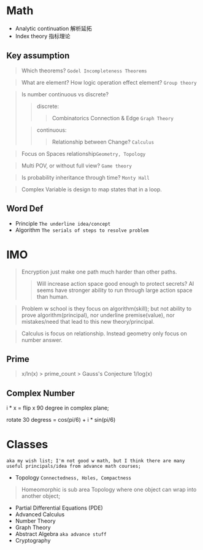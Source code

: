 # Math
- Analytic continuation 解析延拓
- Index theory 指标理论

## Key assumption
> Which theorems? `Godel Incompleteness Theorems`

> What are element? How logic operation effect element? `Group theory`

> Is number continuous vs discrete?
>> discrete:
>>> Combinatorics
>>> Connection & Edge `Graph Theory`
>
>> continuous:
>>> Relationship between Change? `Calculus`

> Focus on Spaces relationship`Geometry, Topology`

> Multi POV, or without full view? `Game theory`

> Is probability inheritance through time? `Monty Hall`

> Complex Variable is design to map states that in a loop.
## Word Def
- Principle `The underline idea/concept`
- Algorithm `The serials of steps to resolve problem`

# IMO
> Encryption just make one path much harder than other paths.
> > Will increase action space good enough to protect secrets? AI seems have stronger ability to run through large action space than human.

> Problem w school is they focus on algorithm(skill); but not ability to prove algorithm(principal), nor underline premise(value), nor mistakes/need that lead to this new theory/principal.
 
> Calculus is focus on relationship. Instead geometry only focus on number answer.

## Prime
> x/ln(x) > prime_count > Gauss's Conjecture 1/log(x)


## Complex Number
i * x = flip x 90 degree in complex plane;

rotate 30 degress = cos(pi/6) + i * sin(pi/6)


# Classes
`aka my wish list; I'm not good w math, but I think there are many useful principals/idea from advance math courses;`
- Topology `Connectedness, Holes, Compactness`
> Homeomorphic is sub area Topology where one object can wrap into another object;

- Partial Differential Equations (PDE)
- Advanced Calculus
- Number Theory
- Graph Theory
- Abstract Algebra `aka advance stuff`
- Cryptography